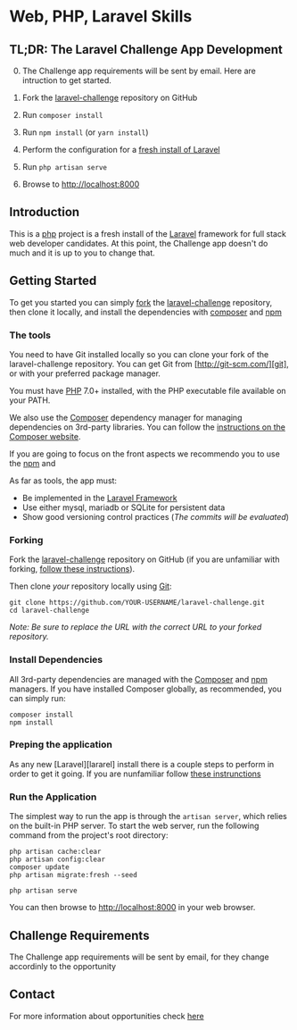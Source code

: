 # Web, PHP, Laravel Skills

## TL;DR: The Laravel Challenge App Development

0. The Challenge app requirements will be sent by email. Here are intruction to get started.

1. Fork the [laravel-challenge][laravel-challenge] repository on GitHub
2. Run `composer install`
3. Run `npm install` (or `yarn install`)
3. Perform the configuration for a [fresh install of Laravel](https://laravel.com/docs/5.4/#installation)
1. Run `php artisan serve`
4. Browse to [http://localhost:8000](http://localhost:8000)

## Introduction

This is a [php][PHP] project is a fresh install of the [Laravel][laravel] framework for full stack web developer candidates. At this point, the Challenge app doesn't do much and it is up to you to change that.

## Getting Started

To get you started you can simply [fork][fork] the [laravel-challenge][laravel-challenge] repository, then clone it locally, and install the dependencies with [composer][composer] and [npm][npm]

### The tools

You need to have Git installed locally so you can clone your fork of the laravel-challenge repository.
You can get Git from [http://git-scm.com/][git], or with your preferred package manager.

You must have [PHP][php] 7.0+ installed, with the PHP executable file available on your PATH.

We also use the [Composer][composer] dependency manager for managing dependencies on 3rd-party libraries.
You can follow the [instructions on the Composer website](https://getcomposer.org/doc/00-intro.md#introduction).

If you are going to focus on the front aspects we recommendo you to use the [npm](npm) and

As far as tools, the app must:

- Be implemented in the [Laravel Framework][laravel]
- Use either mysql, mariadb or SQLite for persistent data
- Show good versioning control practices (*The commits will be evaluated*)

### Forking

Fork the [laravel-challenge][laravel-challenge] repository on GitHub (if you are unfamiliar with forking, [follow these instructions][fork]).

Then clone *your* repository locally using [Git][git]:

```
git clone https://github.com/YOUR-USERNAME/laravel-challenge.git
cd laravel-challenge
```

*Note: Be sure to replace the URL with the correct URL to your forked repository.*

### Install Dependencies

All 3rd-party dependencies are managed with the [Composer][composer]  and [npm][npm] managers.
If you have installed Composer globally, as recommended, you can simply run:

```
composer install
npm install
```

### Preping the application

As any new [Laravel][lararel] install there is a couple steps to perform in order to get it going. If you are nunfamiliar follow [these instrunctions](https://laravel.com/docs/5.4/#web-server-configuration)

### Run the Application

The simplest way to run the app is through the `artisan server`, which relies on the built-in PHP server.
To start the web server, run the following command from the project's root directory:

```
php artisan cache:clear
php artisan config:clear
composer update
php artisan migrate:fresh --seed

php artisan serve
```

You can then browse to [http://localhost:8000](http://localhost:8000) in your web browser.

## Challenge Requirements

The Challenge app requirements will be sent by email, for they change accordinly to the opportunity

## Contact

For more information about opportunities check  [here](https://trampos.co/oportunidades?lc=ow)

[composer]: https://getcomposer.org
[npm]: https://www.npmjs.com/
[git]: http://git-scm.com/
[fork]: http://lmgtfy.com/?q=how+to+fork+a+repo+in+github
[php]: http://php.net
[laravel-challenge]: https://github.com/owinteractive/laravel-challenge
[Laravel]: http://www.laravel.com/docs/5.4
